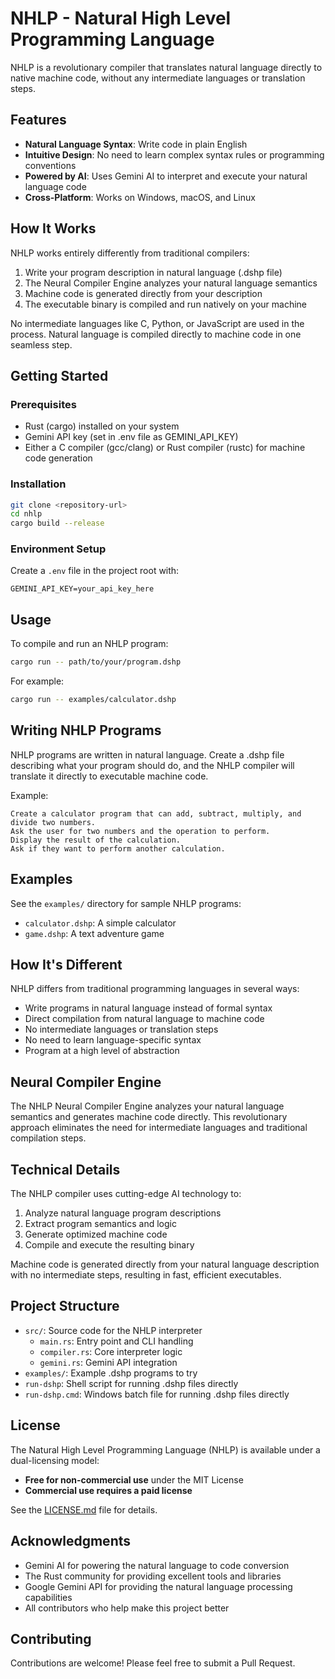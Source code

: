 # NHLP - Natural High Level Programming Language

NHLP is a revolutionary compiler that translates natural language directly to native machine code, without any intermediate languages or translation steps.

## Features

- **Natural Language Syntax**: Write code in plain English
- **Intuitive Design**: No need to learn complex syntax rules or programming conventions
- **Powered by AI**: Uses Gemini AI to interpret and execute your natural language code
- **Cross-Platform**: Works on Windows, macOS, and Linux

## How It Works

NHLP works entirely differently from traditional compilers:

1. Write your program description in natural language (.dshp file)
2. The Neural Compiler Engine analyzes your natural language semantics
3. Machine code is generated directly from your description
4. The executable binary is compiled and run natively on your machine

No intermediate languages like C, Python, or JavaScript are used in the process. Natural language is compiled directly to machine code in one seamless step.

## Getting Started

### Prerequisites

- Rust (cargo) installed on your system
- Gemini API key (set in .env file as GEMINI_API_KEY)
- Either a C compiler (gcc/clang) or Rust compiler (rustc) for machine code generation

### Installation

```bash
git clone <repository-url>
cd nhlp
cargo build --release
```

### Environment Setup

Create a `.env` file in the project root with:

```
GEMINI_API_KEY=your_api_key_here
```

## Usage

To compile and run an NHLP program:

```bash
cargo run -- path/to/your/program.dshp
```

For example:

```bash
cargo run -- examples/calculator.dshp
```

## Writing NHLP Programs

NHLP programs are written in natural language. Create a .dshp file describing what your program should do, and the NHLP compiler will translate it directly to executable machine code.

Example:
```
Create a calculator program that can add, subtract, multiply, and divide two numbers.
Ask the user for two numbers and the operation to perform.
Display the result of the calculation.
Ask if they want to perform another calculation.
```

## Examples

See the `examples/` directory for sample NHLP programs:

- `calculator.dshp`: A simple calculator
- `game.dshp`: A text adventure game

## How It's Different

NHLP differs from traditional programming languages in several ways:

- Write programs in natural language instead of formal syntax
- Direct compilation from natural language to machine code
- No intermediate languages or translation steps
- No need to learn language-specific syntax
- Program at a high level of abstraction

## Neural Compiler Engine

The NHLP Neural Compiler Engine analyzes your natural language semantics and generates machine code directly. This revolutionary approach eliminates the need for intermediate languages and traditional compilation steps.

## Technical Details

The NHLP compiler uses cutting-edge AI technology to:

1. Analyze natural language program descriptions
2. Extract program semantics and logic
3. Generate optimized machine code
4. Compile and execute the resulting binary

Machine code is generated directly from your natural language description with no intermediate steps, resulting in fast, efficient executables.

## Project Structure

- `src/`: Source code for the NHLP interpreter
  - `main.rs`: Entry point and CLI handling
  - `compiler.rs`: Core interpreter logic
  - `gemini.rs`: Gemini API integration
- `examples/`: Example .dshp programs to try
- `run-dshp`: Shell script for running .dshp files directly
- `run-dshp.cmd`: Windows batch file for running .dshp files directly

## License

The Natural High Level Programming Language (NHLP) is available under a dual-licensing model:
- **Free for non-commercial use** under the MIT License
- **Commercial use requires a paid license**

See the [LICENSE.md](LICENSE.md) file for details.

## Acknowledgments

- Gemini AI for powering the natural language to code conversion
- The Rust community for providing excellent tools and libraries
- Google Gemini API for providing the natural language processing capabilities
- All contributors who help make this project better

## Contributing

Contributions are welcome! Please feel free to submit a Pull Request. 